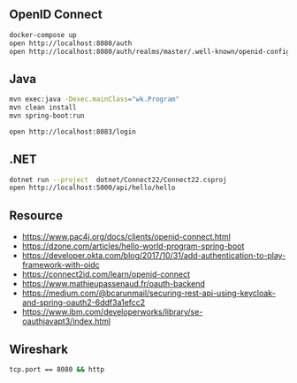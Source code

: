 ## OpenID Connect

```bash
docker-compose up
open http://localhost:8080/auth
open http://localhost:8080/auth/realms/master/.well-known/openid-configuration
```

## Java

```bash
mvn exec:java -Dexec.mainClass="wk.Program"
mvn clean install
mvn spring-boot:run

open http://localhost:8083/login
```

## .NET

```bash
dotnet run --project  dotnet/Connect22/Connect22.csproj
open http://localhost:5000/api/hello/hello
```

## Resource

- https://www.pac4j.org/docs/clients/openid-connect.html
- https://dzone.com/articles/hello-world-program-spring-boot
- https://developer.okta.com/blog/2017/10/31/add-authentication-to-play-framework-with-oidc
- https://connect2id.com/learn/openid-connect
- https://www.mathieupassenaud.fr/oauth-backend
- https://medium.com/@bcarunmail/securing-rest-api-using-keycloak-and-spring-oauth2-6ddf3a1efcc2
- https://www.ibm.com/developerworks/library/se-oauthjavapt3/index.html


## Wireshark

```bash
tcp.port == 8080 && http
```